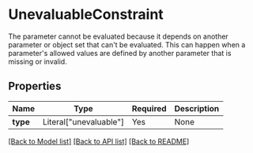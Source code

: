# UnevaluableConstraint

The parameter cannot be evaluated because it depends on another parameter or object set that can't be evaluated.
This can happen when a parameter's allowed values are defined by another parameter that is missing or invalid.


## Properties
| Name | Type | Required | Description |
| ------------ | ------------- | ------------- | ------------- |
**type** | Literal["unevaluable"] | Yes | None |


[[Back to Model list]](../../../README.md#models-v1-link) [[Back to API list]](../../README.md#documentation-for-api-endpoints) [[Back to README]](../../README.md)
